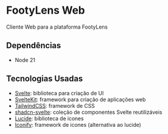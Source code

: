 # FootyLens Web

Cliente Web para a plataforma FootyLens

## Dependências

- Node 21

## Tecnologias Usadas

- [Svelte](https://svelte.dev): biblioteca para criação de UI
- [SvelteKit](https://kit.svelte.dev/): framework para criação de aplicações web
- [TailwindCSS](https://tailwindcss.com/): framework de CSS
- [shadcn-svelte](https://www.shadcn-svelte.com/): coleção de componentes Svelte reutilizáveis
- [Lucide](https://lucide.dev/): biblioteca de icones
- [Iconify](https://iconify.design/): framework de icones (alternativa ao lucide)
